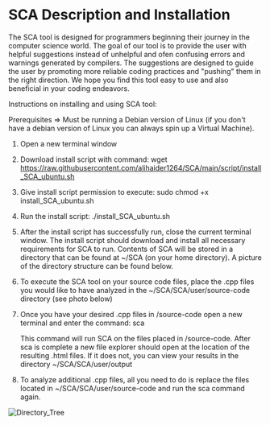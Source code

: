 # SCA Description and Installation

The SCA tool is designed for programmers beginning their journey in the computer science world. The goal
of our tool is to provide the user with helpful suggestions instead of unhelpful and ofen confusing errors
and warnings generated by compilers. The suggestions are designed to guide the user by promoting more 
reliable coding practices and "pushing" them in the right direction. We hope you find this tool easy 
to use and also beneficial in your coding endeavors.

Instructions on installing and using SCA tool:

Prerequisites => Must be running a Debian version of Linux 
                 (if you don't have a debian version of Linux you can always spin up a Virtual Machine).

1. Open a new terminal window
2. Download install script with command: wget https://raw.githubusercontent.com/alihaider1264/SCA/main/script/install_SCA_ubuntu.sh
3. Give install script permission to execute: sudo chmod +x install_SCA_ubuntu.sh
4. Run the install script: ./install_SCA_ubuntu.sh
5. After the install script has successfully run, close the current terminal window. The install script should download and install all necessary requirements for
   SCA to run. Contents of SCA will be stored in a directory that can be found at ~/SCA (on your home directory). A picture of the directory
   structure can be found below.
6. To execute the SCA tool on your source code files, place the .cpp files you would like to have analyzed
   in the ~/SCA/SCA/user/source-code directory (see photo below)
7. Once you have your desired .cpp files in /source-code open a new terminal and enter the command: sca

   This command will run SCA on the files placed in /source-code. After sca is complete a new file explorer
   should open at the location of the resulting .html files. If it does not, you can view your results in 
   the directory ~/SCA/SCA/user/output
8. To analyze additional .cpp files, all you need to do is replace the files located in ~/SCA/SCA/user/source-code
   and run the sca command again.

![Directory_Tree](https://user-images.githubusercontent.com/64028736/140849179-40abb7ef-75b9-4ca8-b878-4b4665f5fedd.JPG)



